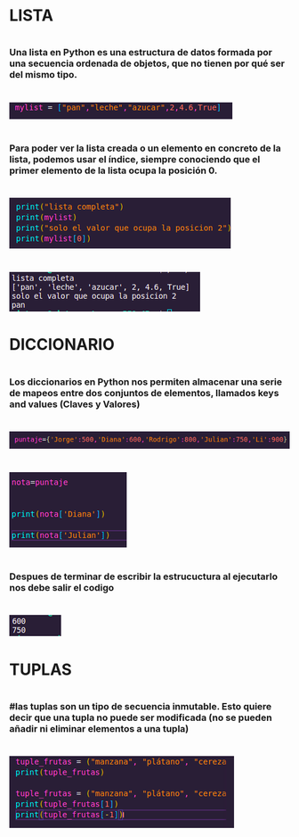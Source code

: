 # LISTA
#
### Una lista en Python es una estructura de datos formada por una secuencia ordenada de objetos, que no tienen por qué ser del mismo tipo.
#
![LISTA](lista1.png "lista")
#
### Para poder ver la lista creada o un elemento en concreto de la lista, podemos usar el índice, siempre conociendo que el primer elemento de la lista ocupa la posición 0.
#
![LISTA2](lista2.png "codigo_2")
#
![LISTA](lista3.png "codigo_3")
#
# DICCIONARIO
#
### Los diccionarios en Python nos permiten almacenar una serie de mapeos entre dos conjuntos de elementos, llamados keys and values (Claves y Valores)
# 
![DICCIONARIO](DC.png "DICCIONARIO")
#
![DICCIONARIO](DC1.png "DICCIONARIO")
#
### Despues de terminar de escribir la estrucuctura al ejecutarlo nos debe salir el codigo
#
![DICCIONARIO](DC2.png "DICCIONARIO")
#
# TUPLAS
#
### #las tuplas son un tipo de secuencia inmutable. Esto quiere decir que una tupla no puede ser modificada (no se pueden añadir ni eliminar elementos a una tupla)
#
![tupla](tuplas.png "tupla")
